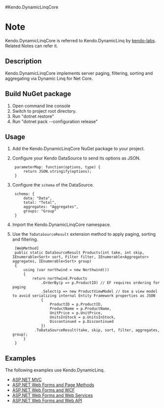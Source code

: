 #Kendo.DynamicLinqCore

# Note
Kendo.DynamicLinqCore is referred to Kendo.DynamicLinq by [kendo-labs](https://github.com/kendo-labs/dlinq-helpers). Related Notes can refer it.

## Description
Kendo.DynamicLinqCore implements server paging, filtering, sorting and aggregating via Dynamic Linq for Net Core.

## Build NuGet package
1. Open command line console
2. Switch to project root directory.
3. Run "dotnet restore"
4. Run "dotnet pack --configuration release" 

## Usage
1. Add the Kendo.DynamicLinqCore NuGet package to your project.
2. Configure your Kendo DataSource to send its options as JSON.

        parameterMap: function(options, type) {
            return JSON.stringify(options);
        }
3. Configure the `schema` of the DataSource.

        schema: {
            data: "Data",
            total: "Total",
            aggregates: "Aggregates",
            groups: "Group"
        }
4. Import the Kendo.DynamicLinqCore namespace.
5. Use the `ToDataSourceResult` extension method to apply paging, sorting and filtering.

        [WebMethod]
        public static DataSourceResult Products(int take, int skip, IEnumerable<Sort> sort, Filter filter, IEnumerable<Aggregator> aggregates, IEnumerable<Sort> group)
        {
            using (var northwind = new Northwind())
            {
                return northwind.Products
                    .OrderBy(p => p.ProductID) // EF requires ordering for paging                    
                    .Select(p => new ProductViewModel // Use a view model to avoid serializing internal Entity Framework properties as JSON
                    {
                        ProductID = p.ProductID,
                        ProductName = p.ProductName,
                        UnitPrice = p.UnitPrice,
                        UnitsInStock = p.UnitsInStock,
                        Discontinued = p.Discontinued
                    })
                 .ToDataSourceResult(take, skip, sort, filter, aggregates, group);
            }
        }

## Examples

The following examples use Kendo.DynamicLinq.

- [ASP.NET MVC](https://github.com/telerik/kendo-examples-asp-net-mvc/tree/master/grid-crud)
- [ASP.NET Web Forms and Page Methods](https://github.com/telerik/kendo-examples-asp-net/tree/master/grid-page-methods-crud)
- [ASP.NET Web Forms and WCF](https://github.com/telerik/kendo-examples-asp-net/tree/master/grid-wcf-crud)
- [ASP.NET Web Forms and Web Services](https://github.com/telerik/kendo-examples-asp-net/tree/master/grid-web-service-crud)
- [ASP.NET Web Forms and Web API](https://github.com/telerik/kendo-examples-asp-net/tree/master/grid-webapi-crud)
